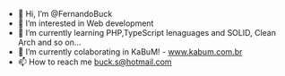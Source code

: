- 👋 Hi, I’m @FernandoBuck
- 👀 I’m interested in Web development
- 🌱 I’m currently learning PHP,TypeScript lenaguages and SOLID, Clean Arch and so on...
- 💞️ I’m currently colaborating in KaBuM! - www.kabum.com.br
- 📫 How to reach me buck.s@hotmail.com

<!---
FernandoBuck/FernandoBuck is a ✨ special ✨ repository because its `README.md` (this file) appears on your GitHub profile.
You can click the Preview link to take a look at your changes.
--->
